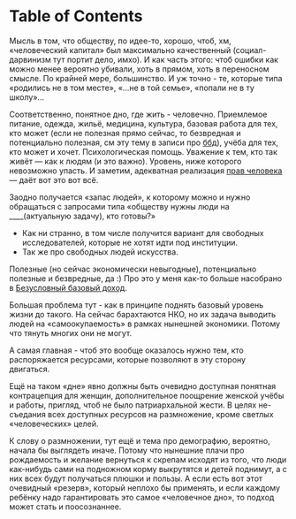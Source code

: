 
# Table of Contents



<div class="preview" id="org8112256">

</div>

Мысль в том, что обществу, по идее-то, хорошо, чтоб, хм, «человеческий капитал» был максимально качественный (социал-дарвинизм тут портит дело, имхо). И как часть этого: чтоб ошибки как можно менее вероятно убивали, хоть в прямом, хоть в переносном смысле. По крайней мере, большинство. И уж точно - те, которые типа «родились не в том месте», «&#x2026;не в той семье», «попали не в ту школу»&#x2026;

Соответственно, понятное дно, где жить - человечно. Приемлемое питание, одежда, жильё, медицина, культура, базовая работа для тех, кто может (если не полезная прямо сейчас, то безвредная и потенциально полезная, см эту тему в записи про [ббд](../women/20200904235900-безусловныи_базовыи_доход.publ.md)), учёба для тех, кто может и хочет. Психологическая помощь. Уважение к тем, кто так живёт — как к людям (и это важно). Уровень, ниже которого невозможно упасть. И заметим, адекватная реализация [прав человека](20220222155543-права_человека.publ.md) — даёт вот это вот всё.

Заодно получается «запас людей», к которому можно и нужно обращаться с запросами типа «обществу нужны люди на \_\_\_\_(актуальную задачу), кто готовы?»

-   Как ни странно, в том числе получится вариант для свободных исследователей, которые не хотят идти под институции.
-   Так же про свободных людей искусства.

Полезные (но сейчас экономически невыгодные), потенциально полезные и безвредные, да :) Про это у меня как-то больше насобрано в [Безусловный базовый доход](../women/20200904235900-безусловныи_базовыи_доход.publ.md).

Большая проблема тут - как в принципе поднять базовый уровень жизни до такого. На сейчас барахтаются НКО, но их задача выводить людей на «самоокупаемость» в рамках нынешней экономики. Потому что тянуть многих они не могут.

А самая главная - чтоб это вообще оказалось нужно тем, кто распоряжается ресурсами, которые позволяют в эту сторону двигаться.

Ещё на таком «дне» явно должны быть очевидно доступная понятная контрацепция для женщин, дополнительное поощрение женской учёбы и работы, пригляд, чтоб не было патриархальной жести. В целях не-съедания всех доступных ресурсов на размножение, кроме светлых «человеческих» целей.

К слову о размножении, тут ещё и тема про демографию, вероятно, начала бы выглядеть иначе. Потому что нынешние плачи про рождаемость и желание вернуться к скрепам исходят из того, что люди как-нибудь сами на подножном корму выкрутятся и детей поднимут, а с них всех будут получаться плюшки и пользы. А если есть вот этот очевидный «резерв», который неплохо бы применять, и если каждому ребёнку надо гарантировать это самое «человечное дно», то подход может стать и поосознаннее.

